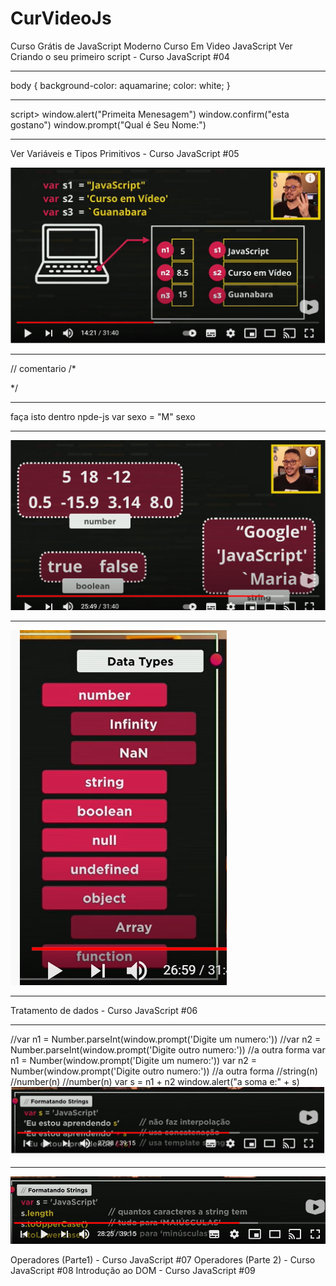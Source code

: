 # CurVideoJs
Curso Grátis de JavaScript Moderno
 Curso Em Video JavaScript
 Ver Criando o seu primeiro script - Curso JavaScript #04
 ***********************************
 body
            {
                background-color: aquamarine;
                color: white;
            }
*************************************  
 script> 
        window.alert("Primeita Menesagem")
        window.confirm("esta gostano")
        window.prompt("Qual é Seu Nome:")
    </script>
******************************************
Ver 
Variáveis e Tipos Primitivos - Curso JavaScript #05

 ![gersones](https://github.com/GersonESS/CurVideoJs/blob/main/vicur001.PNG)
*************************************

// comentario
/*

*/
**********************
faça isto dentro npde-js
var sexo = "M"
sexo 
**************************
 ![gersones](https://github.com/GersonESS/CurVideoJs/blob/main/vicur002.PNG)
 ****************
 ![gersones](https://github.com/GersonESS/CurVideoJs/blob/main/vicur003.PNG)
 
 ************************
 Tratamento de dados - Curso JavaScript #06
 *****************************
 //var n1 = Number.parseInt(window.prompt('Digite um numero:'))
        //var n2 = Number.parseInt(window.prompt('Digite outro numero:'))
        //a outra forma
        var n1 = Number(window.prompt('Digite um numero:'))
        var n2 = Number(window.prompt('Digite outro numero:'))
        //a outra forma
        //string(n)
        //number(n)
        //number(n)
        var s = n1 + n2
        window.alert("a soma e:" + s)
![gersones](https://github.com/GersonESS/CurVideoJs/blob/main/vicur004.PNG)
********************
![gersones](https://github.com/GersonESS/CurVideoJs/blob/main/vicur005.PNG)


Operadores (Parte1) - Curso JavaScript #07
Operadores (Parte 2) - Curso JavaScript #08
Introdução ao DOM - Curso JavaScript #09
